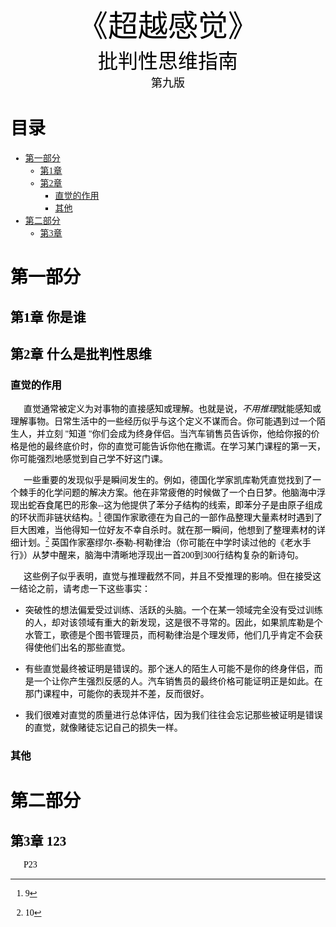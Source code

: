 <center><font face="幼圆" font color=black  size=10>《超越感觉》</center></font>

<center><font face="幼圆" font color=black size=6>批判性思维指南</center></font>

<center><font face="幼圆" font color=black size=4>第九版</center></font>

<font face="幼圆" font color=black>
<div STYLE="page-break-after: always;"></div>

# 目录
- [第一部分](#第一部分)
  - [第1章](#第1章)
  - [第2章](#第2章)
    - [直觉的作用](#直觉的作用)
    - [其他](#其他)
- [第二部分](#第二部分)
  - [第3章](#第3章)

<div STYLE="page-break-after: always;"></div>

# 第一部分 
## 第1章 你是谁
## 第2章 什么是批判性思维
### 直觉的作用
$~~~~~$ 直觉通常被定义为对事物的直接感知或理解。也就是说，<i>不用推理</i>就能感知或理解事物。日常生活中的一些经历似乎与这个定义不谋而合。你可能遇到过一个陌生人，并立刻 "知道 "你们会成为终身伴侣。当汽车销售员告诉你，他给你报的价格是他的最终底价时，你的直觉可能告诉你他在撒谎。在学习某门课程的第一天，你可能强烈地感觉到自己学不好这门课。

$~~~~~$ 一些重要的发现似乎是瞬间发生的。例如，德国化学家凯库勒凭直觉找到了一个棘手的化学问题的解决方案。他在非常疲倦的时候做了一个白日梦。他脑海中浮现出蛇吞食尾巴的形象--这为他提供了苯分子结构的线索，即苯分子是由原子组成的环状而非链状结构。[^9] 德国作家歌德在为自己的一部作品整理大量素材时遇到了巨大困难，当他得知一位好友不幸自杀时。就在那一瞬间，他想到了整理素材的详细计划。[^10] 英国作家塞缪尔-泰勒-柯勒律治（你可能在中学时读过他的《老水手行》）从梦中醒来，脑海中清晰地浮现出一首200到300行结构复杂的新诗句。

$~~~~~$ 这些例子似乎表明，直觉与推理截然不同，并且不受推理的影响。但在接受这一结论之前，请考虑一下这些事实：

- 突破性的想法偏爱受过训练、活跃的头脑。一个在某一领域完全没有受过训练的人，却对该领域有重大的新发现，这是很不寻常的。因此，如果凯库勒是个水管工，歌德是个图书管理员，而柯勒律治是个理发师，他们几乎肯定不会获得使他们出名的那些直觉。
  <br>
- 有些直觉最终被证明是错误的。那个迷人的陌生人可能不是你的终身伴侣，而是一个让你产生强烈反感的人。汽车销售员的最终价格可能证明正是如此。在那门课程中，可能你的表现并不差，反而很好。
  <br>

- 我们很难对直觉的质量进行总体评估，因为我们往往会忘记那些被证明是错误的直觉，就像赌徒忘记自己的损失一样。
  <br>
### 其他
# 第二部分
## 第3章 123

$~~~~~$ P23




[^9]:9
[^10]:10



